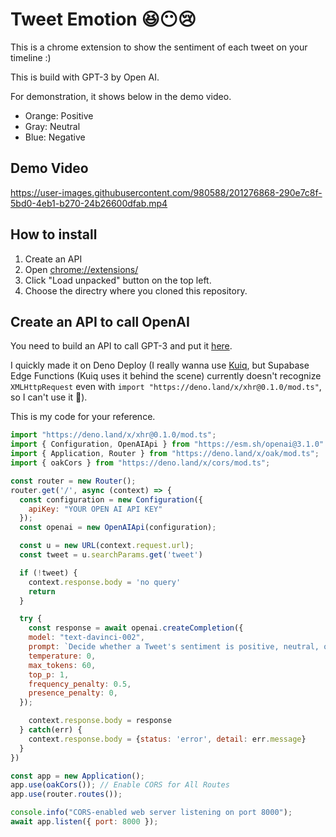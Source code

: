 # Tweet Emotion 😆😶😢

This is a chrome extension to show the sentiment of each tweet on your timeline :)

This is build with GPT-3 by Open AI.

For demonstration, it shows below in the demo video.
* Orange: Positive
* Gray: Neutral
* Blue: Negative

## Demo Video

https://user-images.githubusercontent.com/980588/201276868-290e7c8f-5bd0-4eb1-b270-24b26600dfab.mp4

## How to install

1. Create an API
2. Open [chrome://extensions/](chrome://extensions/)
3. Click "Load unpacked" button on the top left.
4. Choose the directry where you cloned this repository.

## Create an API to call OpenAI

You need to build an API to call GPT-3 and put it [here](https://github.com/taishikato/Tweet-Emotion/blob/main/content-script.js#L19).

I quickly made it on Deno Deploy (I really wanna use [Kuiq](https://kuiq.io/), but Supabase Edge Functions (Kuiq uses it behind the scene) currently doesn't recognize `XMLHttpRequest` even with `import "https://deno.land/x/xhr@0.1.0/mod.ts"`, so I can't use it 🥲).

This is my code for your reference.

```javascript
import "https://deno.land/x/xhr@0.1.0/mod.ts";
import { Configuration, OpenAIApi } from "https://esm.sh/openai@3.1.0"
import { Application, Router } from "https://deno.land/x/oak/mod.ts";
import { oakCors } from "https://deno.land/x/cors/mod.ts";

const router = new Router();
router.get('/', async (context) => {
  const configuration = new Configuration({
    apiKey: "YOUR OPEN AI API KEY"
  });
  const openai = new OpenAIApi(configuration);

  const u = new URL(context.request.url);
  const tweet = u.searchParams.get('tweet')

  if (!tweet) {
    context.response.body = 'no query'
    return
  }

  try {
    const response = await openai.createCompletion({
    model: "text-davinci-002",
    prompt: `Decide whether a Tweet's sentiment is positive, neutral, or negative.\n\nTweet: \"${tweet}\"\nSentiment:`,
    temperature: 0,
    max_tokens: 60,
    top_p: 1,
    frequency_penalty: 0.5,
    presence_penalty: 0,
  });

    context.response.body = response
  } catch(err) {
    context.response.body = {status: 'error', detail: err.message}
  }
})

const app = new Application();
app.use(oakCors()); // Enable CORS for All Routes
app.use(router.routes());

console.info("CORS-enabled web server listening on port 8000");
await app.listen({ port: 8000 });
```